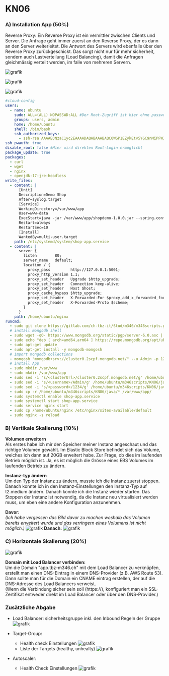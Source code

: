 # KN06

### A) Installation App (50%)

Reverse Proxy: Ein Reverse Proxy ist ein vermittler zwischen Clients und Server. Die Anfrage geht immer zuerst an den Reverse Proxy, der es dann an den Server weiterleitet. Die Antwort des Servers wird ebenfalls über den Reverse Proxy zurückgeschickt. Das sorgt nicht nur für mehr sicherheit, sondern auch Lastverteilung (Load Balancing), damit die Anfragen gleichmässig verteilt werden, im falle von mehreren Servern. 

![grafik](https://github.com/user-attachments/assets/1102841f-bb0b-44cd-b3f6-92f563e8e065)

![grafik](https://github.com/user-attachments/assets/e63dc9d6-2966-4355-ab4a-854d1820e534)

![grafik](https://github.com/user-attachments/assets/a648879c-576a-41be-9290-b348bec2bb07)

```yaml
#cloud-config
users:
  - name: ubuntu
    sudo: ALL=(ALL) NOPASSWD:ALL #Der Root-Zugriff ist hier ohne passwort möglich
    groups: users, admin
    home: /home/ubuntu
    shell: /bin/bash
    ssh_authorized_keys:
      - ssh-rsa AAAAB3NzaC1yc2EAAAADAQABAAABAQC0WGP1EZykEtv5YGC9nMiPFW3U3DmZNzKFO5nEu6uozEHh4jLZzPNHSrfFTuQ2GnRDSt+XbOtTLdcj26+iPNiFoFha42aCIzYjt6V8Z+SQ9pzF4jPPzxwXfDdkEWylgoNnZ+4MG1lNFqa8aO7F62tX0Yj5khjC0Bs7Mb2cHLx1XZaxJV6qSaulDuBbLYe8QUZXkMc7wmob3PM0kflfolR3LE7LResIHWa4j4FL6r5cQmFlDU2BDPpKMFMGUfRSFiUtaWBNXFOWHQBC2+uKmuMPYP4vJC9sBgqMvPN/X2KyemqdMvdKXnCfrzadHuSSJYEzD64Cve5Zl9yVvY4AqyBD aws-key
ssh_pwauth: true
disable_root: false #Hier wird direkten Root-Login ermöglicht
package_update: true 
packages:
  - curl
  - wget
  - nginx
  - openjdk-17-jre-headless
write_files:
  - content: |
      [Unit]
      Description=Demo Shop
      After=syslog.target
      [Service]
      WorkingDirectory=/var/www/app
      User=www-data
      ExecStart=java -jar /var/www/app/shopdemo-1.0.0.jar --spring.config.additional-location=/var/www/app/production.properties SuccessExitStatus=143 
      Restart=always
      RestartSec=10
      [Install] 
      WantedBy=multi-user.target
    path: /etc/systemd/system/shop-app.service
  - content: |
      server {
        listen        80;
        server_name   default;
        location / {
          proxy_pass         http://127.0.0.1:5001;
          proxy_http_version 1.1;
          proxy_set_header   Upgrade $http_upgrade;
          proxy_set_header   Connection keep-alive;
          proxy_set_header   Host $host;
          proxy_cache_bypass $http_upgrade;
          proxy_set_header   X-Forwarded-For $proxy_add_x_forwarded_for;
          proxy_set_header   X-Forwarded-Proto $scheme;
        }
      }
    path: /home/ubuntu/nginx
runcmd:
  - sudo git clone https://gitlab.com/ch-tbz-it/Stud/m346/m346scripts.git /home/ubuntu/m346scripts
  # install mongodb shell
  - sudo wget -qO- https://www.mongodb.org/static/pgp/server-6.0.asc | sudo tee /etc/apt/trusted.gpg.d/server-6.0.asc
  - sudo echo "deb [ arch=amd64,arm64 ] https://repo.mongodb.org/apt/ubuntu jammy/mongodb-org/6.0 multiverse" | sudo tee /etc/apt/sources.list.d/mongodb-org-6.0.list
  - sudo apt-get update
  - sudo apt-get install -y mongodb-mongosh
  # import mongodb collections
  - mongosh "mongodb+srv://cluster0.2scpf.mongodb.net/" --u Admin -p 1234 < /home/ubuntu/m346scripts/KN06/shop-database-mongodb.txt #Passwort für die DB ist hier im Klartext einfach zu finden
  # install App
  - sudo mkdir /var/www
  - sudo mkdir /var/www/app
  - sudo sed -i 's/<clusterUrl>/cluster0.2scpf.mongodb.net/g' /home/ubuntu/m346scripts/KN06/java/production.properties
  - sudo sed -i 's/<username>/Admin/g' /home/ubuntu/m346scripts/KN06/java/production.properties  
  - sudo sed -i 's/<password>/1234/g' /home/ubuntu/m346scripts/KN06/java/production.properties   #Passwort für die DB ist hier im Klartext einfach zu finden
  - sudo cp -r /home/ubuntu/m346scripts/KN06/java/* /var/www/app/
  - sudo systemctl enable shop-app.service
  - sudo systemctl start shop-app.service
  - sudo service nginx start
  - sudo cp /home/ubuntu/nginx /etc/nginx/sites-available/default
  - sudo nginx -s reload
```

### B) Vertikale Skalierung  (10%)

**Volumen erweitern**
<br/>
Als erstes habe ich mir den Speicher meiner Instanz angeschaut und das richtige Volumen gewählt. 
Im Elastic Block Store befindet sich das Volume, welches ich dann auf 20GB erweitert habe. 
Zur Frage, ob dies im laufenden Betrieb möglich ist. 
Ja, es ist möglich die Grösse eines EBS Volumes im laufenden Betrieb zu ändern. 

**Instanz-typ ändern**
<br/>
Um den Typ der Instanz zu ändern, musste ich die Instanz zuerst stoppen. Danach konnte ich in den Instanz-Einstellungen den Instanz-Typ auf t2.medium ändern. Danach konnte ich die Instanz wieder starten. Das Stoppen der Instanz ist notwendig, da die Instanz neu virtualisiert werden muss, um eben eine andere Konfiguration anzunehmen.

**Davor:** 
<br/>
*(Ich habe vergessen das Bild davor zu machen weshalb das Volumen bereits erweitert wurde und das verringern eines Volumens ist nicht möglich.)*
![grafik](https://github.com/user-attachments/assets/d5fe4c54-cfa2-46ab-a17c-14bd014b2147)
**Danach:**
![grafik](https://github.com/user-attachments/assets/39dcafd3-176a-4bae-b9cc-0e10a35df64c)


### C) Horizontale Skalierung (20%)
![grafik](https://github.com/user-attachments/assets/23a4386a-b89e-4b90-ae41-6562853f81b7)

**Domain mit Load Balancer verbinden:**
<br/>
Um die Domain "app.tbz-m346.ch" mit dem Load Balancer zu verknüpfen, erstellt man einen DNS-Eintrag in einem DNS-Provider (z.B. AWS Route 53).
<br/>
Dann sollte man für die Domain ein CNAME eintrag erstellen, der auf die DNS-Adresse des Load Balancers verweist. 
<br/>
(Wenn die Verbindung sicher sein soll (https://), konfiguriert man ein SSL-Zertifikat entweder direkt im Load Balancer oder über den DNS-Provider.)


### Zusätzliche Abgabe
- Load Balancer: sicherheitsgruppe inkl. den Inbound Regeln der Gruppe
  ![grafik](https://github.com/user-attachments/assets/bb9161ab-5f2d-415b-8318-16b67f6f3715)

- Target-Group: 
	- Health check Einstellungen
   ![grafik](https://github.com/user-attachments/assets/52d0d199-a29a-462b-bb88-e8a47d677b12)
	- Liste der Targets (healthy, unhealty)
   ![grafik](https://github.com/user-attachments/assets/e6c088eb-3bd4-4048-9e57-17b96f9b0780)

- Autoscaler: 
	- Health Check Einstellungen
   ![grafik](https://github.com/user-attachments/assets/0fc742c6-5962-49e8-afa7-9259cc00ce8c)

